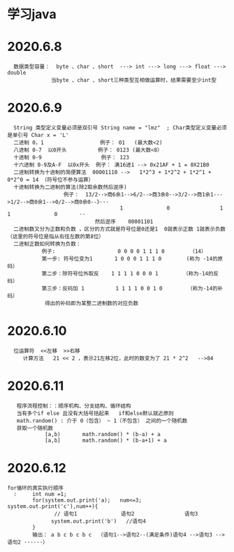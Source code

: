 # 学习java

# 2020.6.8
      数据类型容量：  byte 、char 、short  ---> int ---> long ---> float ---> double
                  当byte 、char 、short三种类型互相做运算时，结果需要至少int型
# 2020.6.9
      String 类型定义变量必须是双引号 String name = "lmz"  ; Char类型定义变量必须是单引号 Char x = 'L'
      二进制 0，1                  例子： 01   (最大数<2)
      八进制 0-7  以0开头          例子： 0123 (最大数<8）
      十进制 0-9                   例子： 123
      十六进制 0-9及A-F  以0x开头  例子： 满16进1 --> 0x21AF + 1 = 0X21B0
      二进制转换为十进制的简便算法  00001110 -->   1*2^3 + 1*2^2 + 1*2^1 + 0*2^0 = 14 （符号位不参与运算）
      十进制转换为二进制的算法(除2取余数然后逆序) 
                      例子：  13/2-->商6余1-->6/2-->商3余0-->3/2-->商1余1--->1/2-->商0余1-->0/2-->商0余0--》···
                                        1              0                1            1              0       ··
                                然后逆序    00001101        
      二进制数又分为正数和负数 ，区分的方式就是符号位是0还是1  0就表示正数 1就表示负数（这里的符号位是指从右往左数的第8位）
      二进制正数如何转换为负数：
               例子:                    0 0 0 0 1 1 1 0        （14）
               第一步: 符号位变为1       1 0 0 0 1 1 1 0        (称为 -14的原码）
               第二步：除符号位外取反    1 1 1 1 0 0 0 1        （称为-14的反码）
               第三步：反码加 1          1 1 1 1 0 0 1 0        （称为-14的补码）
                得出的补码即为某整二进制数的对应负数
# 2020.6.10
      位运算符  <<左移  >>右移
         计算方法   21 << 2 ，表示21左移2位，此时的数变为了 21 * 2^2   -->84
# 2020.6.11
       程序流程控制：：顺序机构、分支结构、循环结构
       当有多个if else 且没有大括号括起来   if和else默认就近原则
       math.random() : 介于 0（包含） ~ 1（不包含） 之间的一个随机数 
       获取一个随机数
                [a,b)       math.random() * (b-a) + a
                [a,b]       math.random() * (b-a+1) + a
# 2020.6.12
    for循环的真实执行顺序
      :     int num =1;
            for(system.out.print('a);   num<=3;    system.out.print('c'),num++){
                   // 语句1              语句2                语句3
                  system.out.print('b')   //语句4
            }
            输出： a b c b c b c  （语句1-->语句2--(满足条件)语句4 -->语句3 -->语句2 ······）
